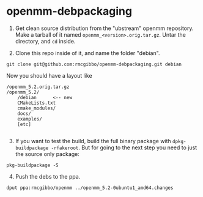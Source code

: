 openmm-debpackaging
===================

1. Get clean source distribution from the "ubstream" openmm repository.
Make a tarball of it named `openmm_<version>.orig.tar.gz`. Untar the
directory, and `cd` inside.

2. Clone this repo inside of it, and name the folder "debian".

```
git clone git@github.com:rmcgibbo/openmm-debpackaging.git debian
```

Now you should have a layout like

```
/openmm_5.2.orig.tar.gz
/openmm_5.2/
    /debian      <-- new
    CMakeLists.txt
    cmake_modules/
    docs/
    examples/
    [etc]
    
```

3. If you want to test the build, build the full binary package with `dpkg-buildpackage -rfakeroot`. But
for going to the next step you need to just the source only package:

```
pkg-buildpackage -S
```



4. Push the debs to the ppa.

```
dput ppa:rmcgibbo/openmm ../openmm_5.2-0ubuntu1_amd64.changes
```

